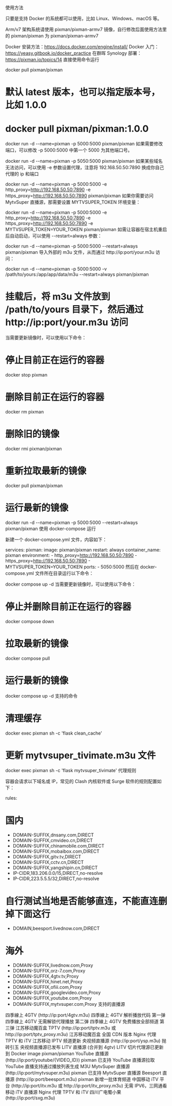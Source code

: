 使用方法

只要是支持 Docker 的系统都可以使用，比如 Linux、Windows、macOS 等。

Arm/v7 架构系统请使用 pixman/pixman-armv7 镜像，自行修改后面使用方法里的 pixman/pixman 为 pixman/pixman-armv7

Docker 安装方法：https://docs.docker.com/engine/install/
Docker 入门：https://yeasy.gitbook.io/docker_practice
在群晖 Synology 部署：https://pixman.io/topics/14
直接使用命令运行

docker pull pixman/pixman
# 默认 latest 版本，也可以指定版本号，比如 1.0.0
# docker pull pixman/pixman:1.0.0

docker run -d --name=pixman -p 5000:5000 pixman/pixman
如果需要修改端口，可以修改 -p 5000:5000 中第一个 5000 为其他端口号。

docker run -d --name=pixman -p 5050:5000 pixman/pixman
如果某些域名无法访问，可以使用 -e 参数设置代理，注意将 192.168.50.50:7890 换成你自己代理的 ip 和端口

docker run -d --name=pixman -p 5000:5000 -e http_proxy=http://192.168.50.50:7890 -e https_proxy=http://192.168.50.50:7890 pixman/pixman
如果你需要访问 MytvSuper 直播源，那需要设置 MYTVSUPER_TOKEN 环境变量：

docker run -d --name=pixman -p 5000:5000 -e http_proxy=http://192.168.50.50:7890 -e https_proxy=http://192.168.50.50:7890 -e MYTVSUPER_TOKEN=YOUR_TOKEN pixman/pixman
如需让容器在宿主机重启后自动启动，可以使用 --restart=always 参数：

docker run -d --name=pixman -p 5000:5000 --restart=always pixman/pixman
导入外部的 m3u 文件，从而通过 http://ip:port/your.m3u 访问：

docker run -d --name=pixman -p 5000:5000 -v /path/to/yours:/app/app/data/m3u --restart=always pixman/pixman

# 挂载后，将 m3u 文件放到 /path/to/yours 目录下，然后通过 http://ip:port/your.m3u 访问
当需要更新镜像时，可以使用以下命令：

# 停止目前正在运行的容器
docker stop pixman

# 删除目前正在运行的容器
docker rm pixman

# 删除旧的镜像
docker rmi pixman/pixman

# 重新拉取最新的镜像
docker pull pixman/pixman

# 运行最新的镜像
docker run -d --name=pixman -p 5000:5000 --restart=always pixman/pixman
使用 docker-compose 运行

新建一个 docker-compose.yml 文件，内容如下：

services:
  pixman:
    image: pixman/pixman
    restart: always
    container_name: pixman
    environment:
      - http_proxy=http://192.168.50.50:7890
      - https_proxy=http://192.168.50.50:7890
      - MYTVSUPER_TOKEN=YOUR_TOKEN
    ports:
      - 5050:5000
然后在 docker-compose.yml 文件所在目录运行以下命令：

docker compose up -d
当需要更新镜像时，可以使用以下命令：

# 停止并删除目前正在运行的容器
docker compose down

# 拉取最新的镜像
docker compose pull

# 运行最新的镜像
docker compose up -d
支持的命令

# 清理缓存
docker exec pixman sh -c 'flask clean_cache'

# 更新 mytvsuper_tivimate.m3u 文件
docker exec pixman sh -c 'flask mytvsuper_tivimate'
代理规则

容器会请求以下域名或 IP，常见的 Clash 内核软件或 Surge 软件的规则配置如下：

rules:
  # 国内
  - DOMAIN-SUFFIX,dnsany.com,DIRECT
  - DOMAIN-SUFFIX,cmvideo.cn,DIRECT
  - DOMAIN-SUFFIX,chinamobile.com,DIRECT
  - DOMAIN-SUFFIX,mobaibox.com,DIRECT
  - DOMAIN-SUFFIX,gitv.tv,DIRECT
  - DOMAIN-SUFFIX,cctv.cn,DIRECT
  - DOMAIN-SUFFIX,yangshipin.cn,DIRECT
  - IP-CIDR,183.206.0.0/15,DIRECT,no-resolve
  - IP-CIDR,223.5.5.5/32,DIRECT,no-resolve

  # 自行测试当地是否能够直连，不能直连删掉下面这行
  - DOMAIN,beesport.livednow.com,DIRECT

  # 海外
  - DOMAIN-SUFFIX,livednow.com,Proxy
  - DOMAIN-SUFFIX,orz-7.com,Proxy
  - DOMAIN-SUFFIX,4gtv.tv,Proxy
  - DOMAIN-SUFFIX,hinet.net,Proxy
  - DOMAIN-SUFFIX,ofiii.com,Proxy
  - DOMAIN-SUFFIX,googlevideo.com,Proxy
  - DOMAIN-SUFFIX,youtube.com,Proxy
  - DOMAIN-SUFFIX,mytvsuper.com,Proxy
支持的直播源

四季線上 4GTV (http://ip:port/4gtv.m3u)
四季線上 4GTV 解析播放代码 第一弹
四季線上 4GTV 无需解锁代理播放 第二弹
四季線上 4GTV 免费播放全部频道 第三弹
江苏移动魔百盒 TPTV (http://ip:port/tptv.m3u 或 http://ip:port/tptv_proxy.m3u)
江苏移动魔百盒 全国 CDN 版本
Nginx 代理 TPTV 和 iTV
江苏移动 IPTV 频道更新
央视频直播源 (http://ip:port/ysp.m3u)
抛砖引玉 央视频直播源已发布
LITV 直播源 (合并到 4gtv)
LITV 切片代理源已更新到 Docker image pixman/pixman
YouTube 直播源 (http://ip:port/youtube/{VIDEO_ID})
pixman 已支持 YouTube 直播源拉取
YouTube 直播支持通过播放列表生成 M3U
MytvSuper 直播源 (http://ip:port/mytvsuper.m3u)
pixman 已支持 MytvSuper 直播源
Beesport 直播源 (http://ip:port/beesport.m3u)
pixman 新增一批体育频道
中国移动 iTV 平台 (http://ip:port/itv.m3u 或 http://ip:port/itv_proxy.m3u)
无需 IPV6，三网通看移动 iTV 直播源
Nginx 代理 TPTV 和 iTV
四川广电蜀小果 (http://ip:port/sxg.m3u)
